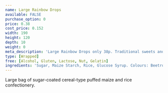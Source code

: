```yaml
---
name: Large Rainbow Drops
available: FALSE
purchase_option: 0
price: 0.38
cost_price: 0.152
width: 190
height: 120
depth: 10
weight: 0
meta_description: 'Large Rainbow Drops only 38p. Traditional sweets and more at humbugs Confectionery Store. Specialists in satisfying your sweet tooth!'
type: [Wrapped]
free: [Alcohol, Gluten, Lactose, Nut, Gelatin]
ingredients: 'Sugar, Maize Starch, Rice, Glucose Syrup. Colours: Beetroot, Carmine Extract, Copper Chlorophyll, Lutein, Paprika Extract'
---
```

Large bag of sugar-coated cereal-type puffed maize and rice confectionery.